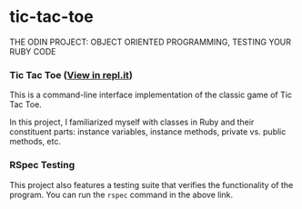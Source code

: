 # tic-tac-toe
THE ODIN PROJECT: OBJECT ORIENTED PROGRAMMING, TESTING YOUR RUBY CODE

### Tic Tac Toe ([View in repl.it](https://repl.it/@chrisortegax/tic-tac-toe#lib/tic_tac_toe.rb))

This is a command-line interface implementation of the classic game of Tic Tac Toe.

In this project, I familiarized myself with classes in Ruby and their constituent parts: instance variables, instance methods, private vs. public methods, etc.

### RSpec Testing

This project also features a testing suite that verifies the functionality of the program. You can run the ```rspec``` command in the above link.
